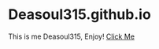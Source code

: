 # Deasoul315.github.io
This is me Deasoul315, Enjoy!
<a href="https://www.google.com/">Click Me</a>
